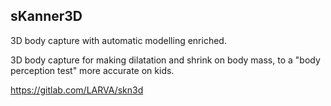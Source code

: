 ## sKanner3D

3D body capture with automatic modelling enriched.

3D body capture for making dilatation and shrink on body mass, to a "body perception test" more accurate on kids.

https://gitlab.com/LARVA/skn3d
